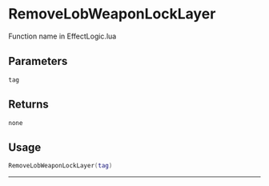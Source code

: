 # RemoveLobWeaponLockLayer
Function name in EffectLogic.lua
## Parameters
`tag`
## Returns
`none`
## Usage
```lua
RemoveLobWeaponLockLayer(tag)
```
---
